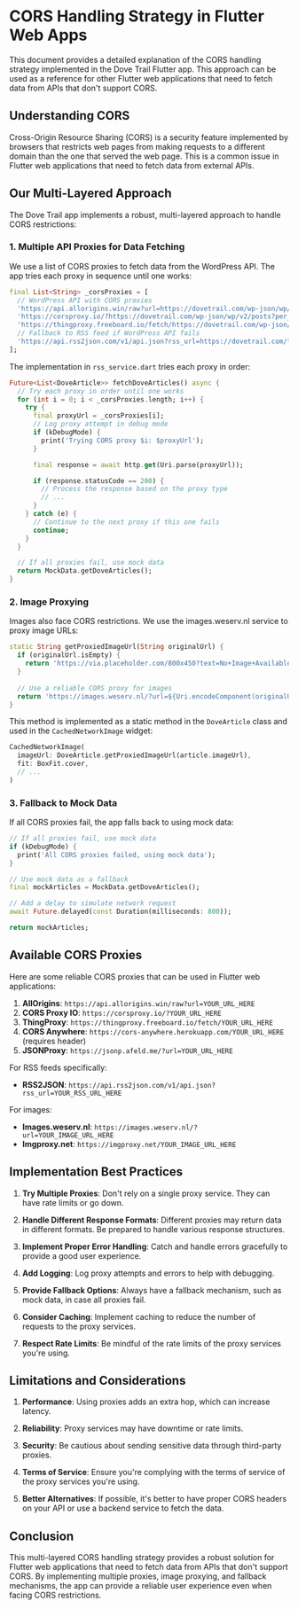 # CORS Handling Strategy in Flutter Web Apps

This document provides a detailed explanation of the CORS handling strategy implemented in the Dove Trail Flutter app. This approach can be used as a reference for other Flutter web applications that need to fetch data from APIs that don't support CORS.

## Understanding CORS

Cross-Origin Resource Sharing (CORS) is a security feature implemented by browsers that restricts web pages from making requests to a different domain than the one that served the web page. This is a common issue in Flutter web applications that need to fetch data from external APIs.

## Our Multi-Layered Approach

The Dove Trail app implements a robust, multi-layered approach to handle CORS restrictions:

### 1. Multiple API Proxies for Data Fetching

We use a list of CORS proxies to fetch data from the WordPress API. The app tries each proxy in sequence until one works:

```dart
final List<String> _corsProxies = [
  // WordPress API with CORS proxies
  'https://api.allorigins.win/raw?url=https://dovetrail.com/wp-json/wp/v2/posts?per_page=100',
  'https://corsproxy.io/?https://dovetrail.com/wp-json/wp/v2/posts?per_page=100',
  'https://thingproxy.freeboard.io/fetch/https://dovetrail.com/wp-json/wp/v2/posts?per_page=100',
  // Fallback to RSS feed if WordPress API fails
  'https://api.rss2json.com/v1/api.json?rss_url=https://dovetrail.com/feed/',
];
```

The implementation in `rss_service.dart` tries each proxy in order:

```dart
Future<List<DoveArticle>> fetchDoveArticles() async {
  // Try each proxy in order until one works
  for (int i = 0; i < _corsProxies.length; i++) {
    try {
      final proxyUrl = _corsProxies[i];
      // Log proxy attempt in debug mode
      if (kDebugMode) {
        print('Trying CORS proxy $i: $proxyUrl');
      }

      final response = await http.get(Uri.parse(proxyUrl));

      if (response.statusCode == 200) {
        // Process the response based on the proxy type
        // ...
      }
    } catch (e) {
      // Continue to the next proxy if this one fails
      continue;
    }
  }

  // If all proxies fail, use mock data
  return MockData.getDoveArticles();
}
```

### 2. Image Proxying

Images also face CORS restrictions. We use the images.weserv.nl service to proxy image URLs:

```dart
static String getProxiedImageUrl(String originalUrl) {
  if (originalUrl.isEmpty) {
    return 'https://via.placeholder.com/800x450?text=No+Image+Available';
  }
  
  // Use a reliable CORS proxy for images
  return 'https://images.weserv.nl/?url=${Uri.encodeComponent(originalUrl)}';
}
```

This method is implemented as a static method in the `DoveArticle` class and used in the `CachedNetworkImage` widget:

```dart
CachedNetworkImage(
  imageUrl: DoveArticle.getProxiedImageUrl(article.imageUrl),
  fit: BoxFit.cover,
  // ...
)
```

### 3. Fallback to Mock Data

If all CORS proxies fail, the app falls back to using mock data:

```dart
// If all proxies fail, use mock data
if (kDebugMode) {
  print('All CORS proxies failed, using mock data');
}

// Use mock data as a fallback
final mockArticles = MockData.getDoveArticles();

// Add a delay to simulate network request
await Future.delayed(const Duration(milliseconds: 800));

return mockArticles;
```

## Available CORS Proxies

Here are some reliable CORS proxies that can be used in Flutter web applications:

1. **AllOrigins**: `https://api.allorigins.win/raw?url=YOUR_URL_HERE`
2. **CORS Proxy IO**: `https://corsproxy.io/?YOUR_URL_HERE`
3. **ThingProxy**: `https://thingproxy.freeboard.io/fetch/YOUR_URL_HERE`
4. **CORS Anywhere**: `https://cors-anywhere.herokuapp.com/YOUR_URL_HERE` (requires header)
5. **JSONProxy**: `https://jsonp.afeld.me/?url=YOUR_URL_HERE`

For RSS feeds specifically:
- **RSS2JSON**: `https://api.rss2json.com/v1/api.json?rss_url=YOUR_RSS_URL_HERE`

For images:
- **Images.weserv.nl**: `https://images.weserv.nl/?url=YOUR_IMAGE_URL_HERE`
- **Imgproxy.net**: `https://imgproxy.net/YOUR_IMAGE_URL_HERE`

## Implementation Best Practices

1. **Try Multiple Proxies**: Don't rely on a single proxy service. They can have rate limits or go down.

2. **Handle Different Response Formats**: Different proxies may return data in different formats. Be prepared to handle various response structures.

3. **Implement Proper Error Handling**: Catch and handle errors gracefully to provide a good user experience.

4. **Add Logging**: Log proxy attempts and errors to help with debugging.

5. **Provide Fallback Options**: Always have a fallback mechanism, such as mock data, in case all proxies fail.

6. **Consider Caching**: Implement caching to reduce the number of requests to the proxy services.

7. **Respect Rate Limits**: Be mindful of the rate limits of the proxy services you're using.

## Limitations and Considerations

1. **Performance**: Using proxies adds an extra hop, which can increase latency.

2. **Reliability**: Proxy services may have downtime or rate limits.

3. **Security**: Be cautious about sending sensitive data through third-party proxies.

4. **Terms of Service**: Ensure you're complying with the terms of service of the proxy services you're using.

5. **Better Alternatives**: If possible, it's better to have proper CORS headers on your API or use a backend service to fetch the data.

## Conclusion

This multi-layered CORS handling strategy provides a robust solution for Flutter web applications that need to fetch data from APIs that don't support CORS. By implementing multiple proxies, image proxying, and fallback mechanisms, the app can provide a reliable user experience even when facing CORS restrictions.
